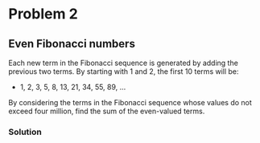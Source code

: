 # Problem 2

## Even Fibonacci numbers

Each new term in the Fibonacci sequence is generated by adding the previous two terms. By starting with 1 and 2, the first 10 terms will be:

* 1, 2, 3, 5, 8, 13, 21, 34, 55, 89, ...

By considering the terms in the Fibonacci sequence whose values do not exceed four million, find the sum of the even-valued terms.

### Solution
